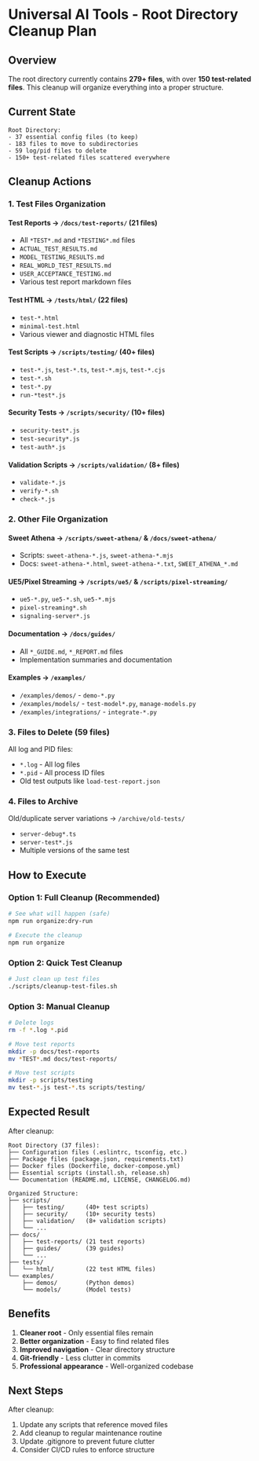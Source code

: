 # Universal AI Tools - Root Directory Cleanup Plan

## Overview

The root directory currently contains **279+ files**, with over **150 test-related files**. This cleanup will organize everything into a proper structure.

## Current State

```
Root Directory:
- 37 essential config files (to keep)
- 183 files to move to subdirectories
- 59 log/pid files to delete
- 150+ test-related files scattered everywhere
```

## Cleanup Actions

### 1. Test Files Organization

#### Test Reports → `/docs/test-reports/` (21 files)

- All `*TEST*.md` and `*TESTING*.md` files
- `ACTUAL_TEST_RESULTS.md`
- `MODEL_TESTING_RESULTS.md`
- `REAL_WORLD_TEST_RESULTS.md`
- `USER_ACCEPTANCE_TESTING.md`
- Various test report markdown files

#### Test HTML → `/tests/html/` (22 files)

- `test-*.html`
- `minimal-test.html`
- Various viewer and diagnostic HTML files

#### Test Scripts → `/scripts/testing/` (40+ files)

- `test-*.js`, `test-*.ts`, `test-*.mjs`, `test-*.cjs`
- `test-*.sh`
- `test-*.py`
- `run-*test*.js`

#### Security Tests → `/scripts/security/` (10+ files)

- `security-test*.js`
- `test-security*.js`
- `test-auth*.js`

#### Validation Scripts → `/scripts/validation/` (8+ files)

- `validate-*.js`
- `verify-*.sh`
- `check-*.js`

### 2. Other File Organization

#### Sweet Athena → `/scripts/sweet-athena/` & `/docs/sweet-athena/`

- Scripts: `sweet-athena-*.js`, `sweet-athena-*.mjs`
- Docs: `sweet-athena-*.html`, `sweet-athena-*.txt`, `SWEET_ATHENA_*.md`

#### UE5/Pixel Streaming → `/scripts/ue5/` & `/scripts/pixel-streaming/`

- `ue5-*.py`, `ue5-*.sh`, `ue5-*.mjs`
- `pixel-streaming*.sh`
- `signaling-server*.js`

#### Documentation → `/docs/guides/`

- All `*_GUIDE.md`, `*_REPORT.md` files
- Implementation summaries and documentation

#### Examples → `/examples/`

- `/examples/demos/` - `demo-*.py`
- `/examples/models/` - `test-model*.py`, `manage-models.py`
- `/examples/integrations/` - `integrate-*.py`

### 3. Files to Delete (59 files)

All log and PID files:

- `*.log` - All log files
- `*.pid` - All process ID files
- Old test outputs like `load-test-report.json`

### 4. Files to Archive

Old/duplicate server variations → `/archive/old-tests/`

- `server-debug*.ts`
- `server-test*.js`
- Multiple versions of the same test

## How to Execute

### Option 1: Full Cleanup (Recommended)

```bash
# See what will happen (safe)
npm run organize:dry-run

# Execute the cleanup
npm run organize
```

### Option 2: Quick Test Cleanup

```bash
# Just clean up test files
./scripts/cleanup-test-files.sh
```

### Option 3: Manual Cleanup

```bash
# Delete logs
rm -f *.log *.pid

# Move test reports
mkdir -p docs/test-reports
mv *TEST*.md docs/test-reports/

# Move test scripts
mkdir -p scripts/testing
mv test-*.js test-*.ts scripts/testing/
```

## Expected Result

After cleanup:

```
Root Directory (37 files):
├── Configuration files (.eslintrc, tsconfig, etc.)
├── Package files (package.json, requirements.txt)
├── Docker files (Dockerfile, docker-compose.yml)
├── Essential scripts (install.sh, release.sh)
└── Documentation (README.md, LICENSE, CHANGELOG.md)

Organized Structure:
├── scripts/
│   ├── testing/      (40+ test scripts)
│   ├── security/     (10+ security tests)
│   ├── validation/   (8+ validation scripts)
│   └── ...
├── docs/
│   ├── test-reports/ (21 test reports)
│   ├── guides/       (39 guides)
│   └── ...
├── tests/
│   └── html/         (22 test HTML files)
└── examples/
    ├── demos/        (Python demos)
    └── models/       (Model tests)
```

## Benefits

1. **Cleaner root** - Only essential files remain
2. **Better organization** - Easy to find related files
3. **Improved navigation** - Clear directory structure
4. **Git-friendly** - Less clutter in commits
5. **Professional appearance** - Well-organized codebase

## Next Steps

After cleanup:

1. Update any scripts that reference moved files
2. Add cleanup to regular maintenance routine
3. Update .gitignore to prevent future clutter
4. Consider CI/CD rules to enforce structure
